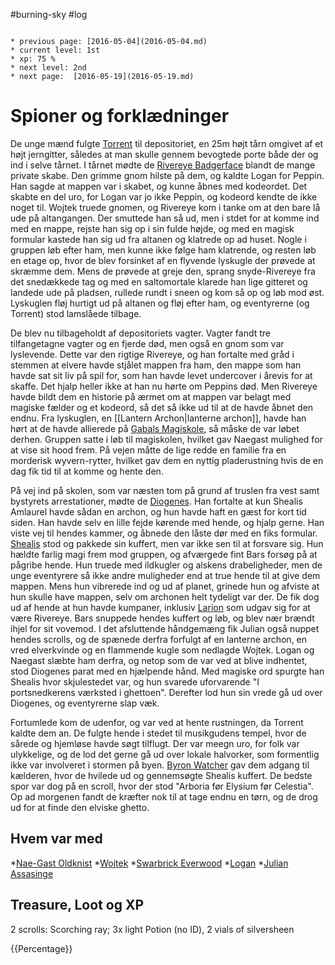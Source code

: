 #burning-sky #log

```ad-info

* previous page: [2016-05-04](2016-05-04.md)
* current level: 1st
* xp: 75 %
* next level: 2nd
* next page:  [2016-05-19](2016-05-19.md) 
```

# Spioner og forklædninger  
De unge mænd fulgte [Torrent](Torrent.md) til depositoriet, en 25m højt tårn omgivet af et højt jerngitter, således at man skulle gennem bevogtede porte både der og ind i selve tårnet. I tårnet mødte de [Rivereye Badgerface](Rivereye%20Badgerface.md) blandt de mange private skabe. Den grimme gnom hilste på dem, og kaldte Logan for Peppin. Han sagde at mappen var i skabet, og kunne åbnes med kodeordet. Det skabte en del uro, for Logan var jo ikke Peppin, og kodeord kendte de ikke noget til. Wojtek truede gnomen, og Rivereye kom i tanke om at den bare lå ude på altangangen. Der smuttede han så ud, men i stdet for at komme ind med en mappe, rejste han sig op i sin fulde højde, og med en magisk formular kastede han sig ud fra altanen og klatrede op ad huset. Nogle i gruppen løb efter ham, men kunne ikke følge ham klatrende, og resten løb en etage op, hvor de blev forsinket af en flyvende lyskugle der prøvede at skræmme dem. Mens de prøvede at greje den,  sprang snyde-Rivereye fra det snedækkede tag og med en saltomortale klarede han lige gitteret og landede ude på pladsen, rullede rundt i sneen og kom så op og løb mod øst. Lyskuglen fløj hurtigt ud på altanen og fløj efter ham, og eventyrerne (og Torrent) stod lamslåede tilbage. 
De blev nu tilbageholdt af depositoriets vagter. Vagter fandt tre tilfangetagne vagter og en fjerde død, men også en gnom som var lyslevende. Dette var den rigtige Rivereye, og han fortalte med gråd i stemmen at elvere havde stjålet mappen fra ham, den mappe som han havde sat sit liv på spil for, som han havde levet undercover i årevis for at skaffe. Det hjalp heller ikke at han nu hørte om Peppins død. Men Rivereye havde bildt dem en historie på ærmet om at mappen var belagt med magiske fælder og et kodeord, så det så ikke ud til at de havde åbnet den endnu. Fra lyskuglen, en [[Lantern Archon|lanterne archon]], havde han hørt at de havde allierede på [Gabals Magiskole](Gabals%20Magiskole.md), så måske de var løbet derhen. Gruppen satte i løb til magiskolen, hvilket gav Naegast mulighed for at vise sit hood frem. På vejen måtte de lige redde en familie fra en morderisk wyvern-rytter, hvilket gav dem en nyttig pladerustning hvis de en dag fik tid til at komme og hente den.  
På vej ind på skolen, som var næsten tom på grund af truslen fra vest samt bystyrets arrestationer, mødte de [Diogenes](Diogenes.md). Han fortalte at kun Shealis Amlaurel havde sådan en archon, og hun havde haft en gæst for kort tid siden. Han havde selv en lille fejde kørende med hende, og hjalp gerne. Han viste vej til hendes kammer, og åbnede den låste dør med en fiks formular. [Shealis](Shealis.md) stod og pakkede sin kuffert, men var ikke sen til at forsvare sig. Hun hældte farlig magi frem mod gruppen, og afværgede fint Bars forsøg på at pågribe hende. Hun truede med ildkugler og alskens drabeligheder, men de unge eventyrere så ikke andre muligheder end at true hende til at give dem mappen. Mens hun vibrerede ind og ud af planet, grinede hun og afviste at hun skulle have mappen, selv om archonen helt tydeligt var der. De fik dog ud af hende at hun havde kumpaner, inklusiv [Larion](Larion.md) som udgav sig for at være Rivereye. Bars snuppede hendes kuffert og løb, og blev nær brændt ihjel for sit vovemod. I det afsluttende håndgemæng fik Julian også nuppet hendes scrolls, og de spænede derfra forfulgt af en lanterne archon, en vred elverkvinde og en flammende kugle som nedlagde Wojtek. Logan og Naegast slæbte ham derfra, og netop som de var ved at blive indhentet, stod Diogenes parat med en hjælpende hånd. Med magiske ord spurgte han Shealis hvor skjulestedet var, og hun svarede uforvarende "I portsnedkerens værksted i ghettoen". Derefter lod hun sin vrede gå ud over Diogenes, og eventyrerne slap væk.   
Fortumlede kom de udenfor, og var ved at hente rustningen, da Torrent kaldte dem an. De fulgte hende i stedet til musikgudens tempel, hvor de sårede og hjemløse havde søgt tilflugt. Der var meegn uro, for folk var ulykkelige, og de lod det gerne gå ud over lokale halvorker, som formentlig ikke var involveret i stormen på byen. [Byron Watcher](Byron%20Watcher.md) gav dem adgang til kælderen, hvor de hvilede ud og gennemsøgte Shealis kuffert. De bedste spor var dog på en scroll, hvor der stod "Arboria før Elysium før Celestia". Op ad morgenen fandt de kræfter nok til at tage endnu en tørn, og de drog ud for at finde den elviske ghetto.
    
 
## Hvem var med 
*[Nae-Gast Oldknist](Nae-Gast%20Oldknist.md)
*[Wojtek](Wojtek.md)
*[Swarbrick Everwood](Swarbrick%20Everwood.md)
*[Logan](Logan.md)
*[Julian Assasinge](Julian%20Assasinge.md)
## Treasure, Loot og XP 
2 scrolls: Scorching ray; 3x light
Potion (no ID), 2 vials of silversheen
{{Percentage}}
